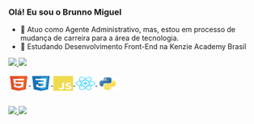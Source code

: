 ### Olá! Eu sou o Brunno Miguel

- 🔭 Atuo como Agente Administrativo, mas, estou em processo de mudança de carreira para a área de tecnologia.
- 🌱 Estudando Desenvolvimento Front-End na Kenzie Academy Brasil

<div>
  <a href="https://github.com/brunnomiguel">
  <img height="130em" src="https://github-readme-stats.vercel.app/api?username=brunnomiguel&show_icons=true&theme=radical&include_all_commits=true&count_private=true,https://github.com/anuraghazra/github-readme-stats"/>
  <img height="130em" src="https://github-readme-stats.vercel.app/api/top-langs/?username=brunnomiguel&layout=compact&langs_count=16&theme=radical"/>
</div>

<div style="display: inline_block"><br>
  <img align="center" alt="BMiguel-HTML" height="30" width="40" src="http://raw.githubusercontent.com/devicons/devicon/master/icons/html5/html5-original.svg">
  <img align="center" alt="BMiguel-CSS" height="30" width="40" src="http://raw.githubusercontent.com/devicons/devicon/master/icons/css3/css3-original.svg">
  <img align="center" alt="BMiguel-JS" height="30" width="40" src="http://raw.githubusercontent.com/devicons/devicon/master/icons/javascript/javascript-plain.svg">
  <img align="center" alt="BMiguel-React" height="30" width="40" src="https://raw.githubusercontent.com/devicons/devicon/master/icons/react/react-original.svg">
  <img align="center" alt="BMiguel-Python" height="30" width="40" src="http://raw.githubusercontent.com/devicons/devicon/master/icons/python/python-original.svg">
</div>
  
##
  
<div>
  <a href="https://instagram.com/_brunnomiguel" target="_blank"><img src="https://img.shields.io/badge/Instagram-E4405F?style=for-the-badge&logo=instagram&logoColor=white">
  <a href="https://www.linkedin.com/in/brunno-miguel/" target="_blank"><img src="https://img.shields.io/badge/LinkedIn-0077B5?style=for-the-badge&logo=linkedin&logoColor=white">
</div>
